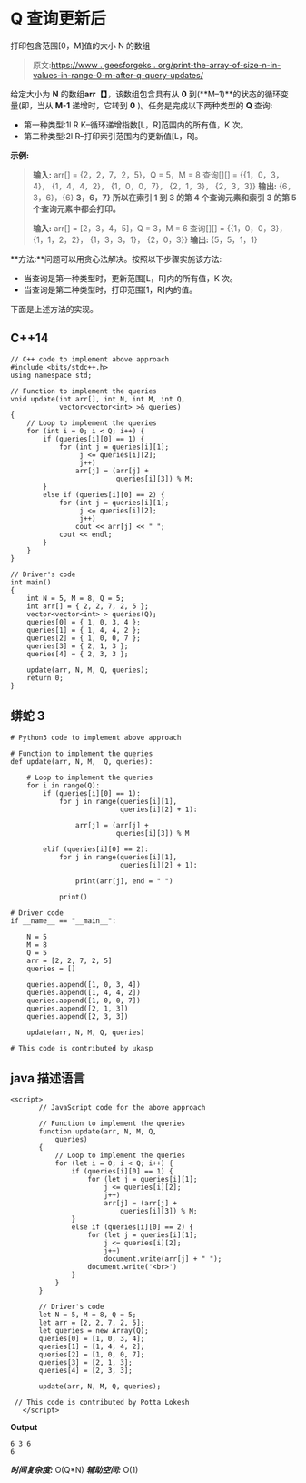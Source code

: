 # Q 查询更新后

打印包含范围[0，M]值的大小 N 的数组

> 原文:[https://www . geesforgeks . org/print-the-array-of-size-n-in-values-in-range-0-m-after-q-query-updates/](https://www.geeksforgeeks.org/print-the-array-of-size-n-containing-values-in-range-0-m-after-q-query-updates/)

给定大小为 **N** 的数组**arr【】**，该数组包含具有从 **0** 到(**M–1)**的状态的循环变量(即，当从 **M-1** 递增时，它转到 **0** )。任务是完成以下两种类型的 **Q** 查询:

*   第一种类型:1l R K–循环递增指数[L，R]范围内的所有值，K 次。
*   第二种类型:2l R–打印索引范围内的更新值[L，R]。

**示例:**

> **输入:** arr[] = {2，2，7，2，5}，Q = 5，M = 8
> 查询[][] = {{1，0，3，4}，
> {1，4，4，2}，
> {1，0，0，7}，
> {2，1，3}，
> {2，3，3}}
> **输出:** {6，3，6}，{6}
> **3，6，7}
> 所以在索引 1 到 3 的第 4 个查询元素和索引 3 的第 5 个查询元素中都会打印。**
> 
> **输入:** arr[] = [2，3，4，5]，Q = 3，M = 6
> 查询[][] = {{1，0，0，3}，
> {1，1，2，2}，
> {1，3，3，1}，
> {2，0，3}}
> **输出:** {5，5，1，1}

**方法:**问题可以用贪心法解决。按照以下步骤实施该方法:

*   当查询是第一种类型时，更新范围[L，R]内的所有值，K 次。
*   当查询是第二种类型时，打印范围[1，R]内的值。

下面是上述方法的实现。

## C++14

```
// C++ code to implement above approach
#include <bits/stdc++.h>
using namespace std;

// Function to implement the queries
void update(int arr[], int N, int M, int Q,
            vector<vector<int> >& queries)
{
    // Loop to implement the queries
    for (int i = 0; i < Q; i++) {
        if (queries[i][0] == 1) {
            for (int j = queries[i][1];
                 j <= queries[i][2];
                 j++)
                arr[j] = (arr[j] +
                          queries[i][3]) % M;
        }
        else if (queries[i][0] == 2) {
            for (int j = queries[i][1];
                 j <= queries[i][2];
                 j++)
                cout << arr[j] << " ";
            cout << endl;
        }
    }
}

// Driver's code
int main()
{
    int N = 5, M = 8, Q = 5;
    int arr[] = { 2, 2, 7, 2, 5 };
    vector<vector<int> > queries(Q);
    queries[0] = { 1, 0, 3, 4 };
    queries[1] = { 1, 4, 4, 2 };
    queries[2] = { 1, 0, 0, 7 };
    queries[3] = { 2, 1, 3 };
    queries[4] = { 2, 3, 3 };

    update(arr, N, M, Q, queries);
    return 0;
}
```

## 蟒蛇 3

```
# Python3 code to implement above approach

# Function to implement the queries
def update(arr, N, M,  Q, queries):

    # Loop to implement the queries
    for i in range(Q):
        if (queries[i][0] == 1):
            for j in range(queries[i][1],
                           queries[i][2] + 1):

                arr[j] = (arr[j] +
                          queries[i][3]) % M

        elif (queries[i][0] == 2):
            for j in range(queries[i][1],
                           queries[i][2] + 1):

                print(arr[j], end = " ")

            print()

# Driver code
if __name__ == "__main__":

    N = 5
    M = 8
    Q = 5
    arr = [2, 2, 7, 2, 5]
    queries = []

    queries.append([1, 0, 3, 4])
    queries.append([1, 4, 4, 2])
    queries.append([1, 0, 0, 7])
    queries.append([2, 1, 3])
    queries.append([2, 3, 3])

    update(arr, N, M, Q, queries)

# This code is contributed by ukasp
```

## java 描述语言

```
<script>
       // JavaScript code for the above approach

       // Function to implement the queries
       function update(arr, N, M, Q,
           queries)
       {
           // Loop to implement the queries
           for (let i = 0; i < Q; i++) {
               if (queries[i][0] == 1) {
                   for (let j = queries[i][1];
                       j <= queries[i][2];
                       j++)
                       arr[j] = (arr[j] +
                           queries[i][3]) % M;
               }
               else if (queries[i][0] == 2) {
                   for (let j = queries[i][1];
                       j <= queries[i][2];
                       j++)
                       document.write(arr[j] + " ");
                   document.write('<br>')
               }
           }
       }

       // Driver's code
       let N = 5, M = 8, Q = 5;
       let arr = [2, 2, 7, 2, 5];
       let queries = new Array(Q);
       queries[0] = [1, 0, 3, 4];
       queries[1] = [1, 4, 4, 2];
       queries[2] = [1, 0, 0, 7];
       queries[3] = [2, 1, 3];
       queries[4] = [2, 3, 3];

       update(arr, N, M, Q, queries);

 // This code is contributed by Potta Lokesh
   </script>
```

**Output**

```
6 3 6 
6 
```

***时间复杂度:*** O(Q*N)
***辅助空间:*** O(1)